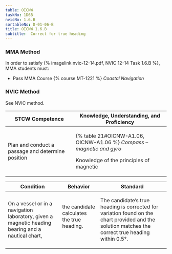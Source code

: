 ```yaml
---
table: OICNW
taskNo: 1D6B
nvicNo: 1.6.B 
sortableNo: D-01-06-B
title: OICNW 1.6.B 
subtitle:  Correct for true heading
---
```



### MMA Method

In order to satisfy  {% imagelink nvic-12-14.pdf, NVIC 12-14 Task 1.6.B %}, MMA students must:

* Pass MMA Course {% course MT-1221 %}  *Coastal Navigation*


### NVIC Method

<a onclick="togglevisibility('nvic_methods')" >See NVIC method.</a>

<div id='nvic_methods' class='hide'>

<table>
<thead>
<tr>
<th class='forty'> STCW Competence </th>
<th class='sixty'> Knowledge, Understanding, and Proficiency </th>
</tr>
</thead>




<tbody>
<tr><td markdown='1'>

Plan and conduct a passage and determine position

</td><td markdown='1'>

{% table 21#OICNW-A1.06, OICNW-A1.06 %} *Compass – magnetic and gyro*

Knowledge of the principles of magnetic

</td></tr>


</tbody>
</table>


<table>
<thead>
<tr><th class='twenty'>  Condition </th><th class='twenty'> Behavior </th><th  class='sixty'>Standard </th></tr>
</thead>
<tbody >



<tr><td markdown='1'>

On a vessel or in a navigation laboratory, given a magnetic heading bearing and a nautical chart,

</td><td markdown='1'>

the candidate calculates the true heading.

<br>

<div class="tooltip" markdown='1'>



</div>


</td><td markdown='1'>

The candidate’s true heading is corrected for variation found on the chart provided and the solution matches the correct true heading within 0.5°.

</td></tr>
</tbody>
</table>
</div>
